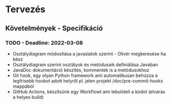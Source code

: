# Tervezés

## Követelmények - Specifikáció

### TODO - Deadline: 2022-03-08
- Osztálydiagram módosítása a javaslatok szerint - Olivér megkeresése ha kész
- Osztálydiagram szerint osztályok és metódusaik definiálása Javaban
- JavaDoc dokumentáció készítés, kommentek is a metódusokhoz
- Git hook, egy olyan Python framework ami automatikusan behúzza a legfrisebb hookot adott helyről pl. jelen projekt /doc/pre-commit-hooks mappából
- GitHub Actions, készítsünk egy Workflowt ami lebuildeli a kódot (elvárás a helyes build)